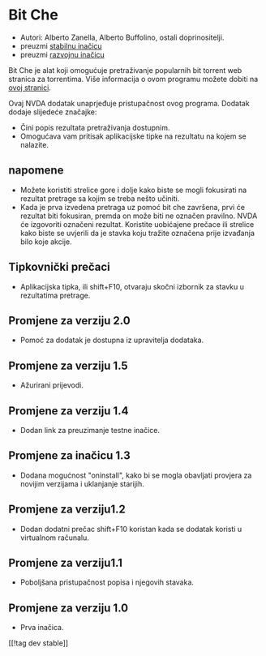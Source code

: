 # Bit Che #
*   Autori: Alberto Zanella, Alberto Buffolino, ostali doprinositelji.
*   preuzmi [stabilnu inačicu][1]
*   preuzmi [razvojnu inačicu][3]

Bit Che je alat koji omogućuje pretraživanje popularnih bit torrent web
stranica za torrentima.  Više informacija o ovom programu možete dobiti na
[ovoj stranici][2].

Ovaj NVDA dodatak unaprjeđuje pristupačnost ovog programa. Dodatak dodaje
slijedeće značajke:

*   Čini popis rezultata pretraživanja dostupnim.
*   Omogućava vam pritisak aplikacijske tipke na rezultatu na kojem se
    nalazite.


## napomene ##
*   Možete koristiti strelice gore i dolje kako biste se mogli fokusirati na
    rezultat pretrage sa kojim se treba nešto učiniti.
*   Kada je prva izvedena pretraga uz pomoć bit che završena, prvi će
    rezultat biti fokusiran, premda on može biti ne označen pravilno. NVDA
    će izgovoriti označeni rezultat. Koristite uobićajene prečace ili
    strelice kako biste se uvjerili da je stavka koju tražite označena prije
    izvađanja bilo koje akcije.


## Tipkovnički prečaci ##
*   Aplikacijska tipka, ili shift+F10, otvaraju skočni izbornik za stavku u
    rezultatima pretrage.


## Promjene za verziju 2.0 ##
*   Pomoć za dodatak je dostupna iz upravitelja dodataka.

## Promjene za verziju 1.5 ##
*   Ažurirani prijevodi.

## Promjene za verziju 1.4 ##
*   Dodan link za preuzimanje testne inačice.

## Promjene za inačicu 1.3 ##
*   Dodana mogućnost "oninstall", kako bi se mogla obavljati provjera za
    novijim verzijama i uklanjanje starijih.

## Promjene za verziju1.2 ##
*   Dodan dodatni prečac shift+F10 koristan kada se dodatak koristi u
    virtualnom računalu.

## Promjene za verziju1.1 ##
*   Poboljšana pristupačnost popisa i njegovih stavaka.

## Promjene za verziju 1.0 ##
*   Prva inačica.

[[!tag dev stable]]

[1]: https://addons.nvda-project.org/files/get.php?file=bc

[2]: http://www.convivea.com

[3]: https://addons.nvda-project.org/files/get.php?file=bc-dev
